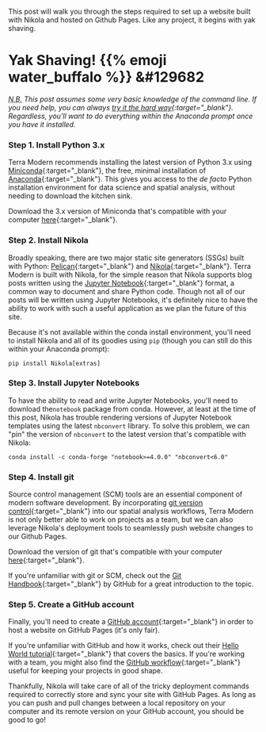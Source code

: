 <!--
.. title: Set up a Github Pages website with Nikola
.. slug: set-up-a-github-pages-website-with-nikola
.. date: 2020-11-06 15:33:16 UTC-05:00
.. tags: Nikola, GitHub
.. category: Blog
.. link: 
.. description: 
.. type: text
.. author: Philip Griffith
-->

This post will walk you through the steps required to set up a website built with Nikola and hosted on Github Pages. Like any project, it begins with yak shaving.

<!-- TEASER_END -->

# Yak Shaving! {{% emoji water_buffalo %}} &#129682

*<abbr title="Nota bene">N.B.</abbr> This post assumes some very basic knowledge of the command line. If you need help, you can always [try it the hard way](https://learnpythonthehardway.org/python3/appendixa.html){:target="_blank"}. Regardless, you'll want to do everything within the Anaconda prompt once you have it installed.*

### Step 1. Install Python 3.x

Terra Modern recommends installing the latest version of Python 3.x using [Miniconda](https://docs.conda.io/en/latest/miniconda.html){:target="_blank"}, the free, minimal installation of [Anaconda](https://www.anaconda.com/){:target="_blank"}. This gives you access to the *de facto* Python installation environment for data science and spatial analysis, without needing to download the kitchen sink.

Download the 3.x version of Miniconda that's compatible with your computer [here](https://docs.conda.io/en/latest/miniconda.html){:target="_blank"}.

### Step 2. Install Nikola

Broadly speaking, there are two major static site generators (SSGs) built with Python: [Pelican](https://docs.getpelican.com/en/latest/index.html){:target="_blank"} and [Nikola](https://getnikola.com/){:target="_blank"}. Terra Modern is built with Nikola, for the simple reason that Nikola supports blog posts written using the [Jupyter Notebook](https://jupyter.org/){:target="_blank"} format, a common way to document and share Python code. Though not all of our posts will be written using Jupyter Notebooks, it's definitely nice to have the ability to work with such a useful application as we plan the future of this site.

Because it's not available within the conda install environment, you'll need to install Nikola and all of its goodies using `pip` (though you can still do this within your Anaconda prompt):

`pip install Nikola[extras]`

### Step 3. Install Jupyter Notebooks 

To have the ability to read and write Jupyter Notebooks, you'll need to download the`notebook` package from conda. However, at least at the time of this post, Nikola has trouble rendering versions of Jupyter Notebook templates using the latest `nbconvert` library. To solve this problem, we can "pin" the version of `nbconvert` to the latest version that's compatible with Nikola:

`conda install -c conda-forge "notebook>=4.0.0" "nbconvert<6.0"`

### Step 4. Install git

Source control management (SCM) tools are an essential component of modern software development. By incorporating [git version control](https://git-scm.com/){:target="_blank"} into our spatial analysis workflows, Terra Modern is not only better able to work on projects as a team, but we can also leverage Nikola's deployment tools to seamlessly push website changes to our Github Pages.

Download the version of git that's compatible with your computer [here](https://git-scm.com/downloads){:target="_blank"}.

If you're unfamiliar with git or SCM, check out the [Git Handbook](https://guides.github.com/introduction/git-handbook/){:target="_blank"} by GitHub for a great introduction to the topic.

### Step 5. Create a GitHub account

Finally, you'll need to create a [GitHub account](https://github.com/){:target="_blank"} in order to host a website on GitHub Pages (it's only fair).

If you're unfamiliar with GitHub and how it works, check out their [Hello World tutorial](https://guides.github.com/activities/hello-world/){:target="_blank"} that covers the basics. If you're working with a team, you might also find the [GitHub workflow](https://guides.github.com/introduction/flow/){:target="_blank"} useful for keeping your projects in good shape.

Thankfully, Nikola will take care of all of the tricky deployment commands required to correctly store and sync your site with GitHub Pages. As long as you can push and pull changes between a local repository on your computer and its remote version on your GitHub account, you should be good to go!
